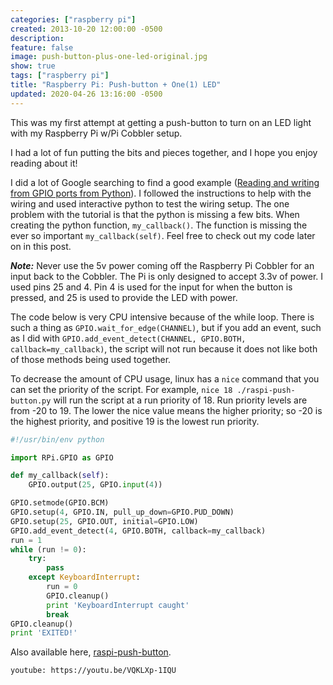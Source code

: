 ```yaml
---
categories: ["raspberry pi"]
created: 2013-10-20 12:00:00 -0500
description:
feature: false
image: push-button-plus-one-led-original.jpg
show: true
tags: ["raspberry pi"]
title: "Raspberry Pi: Push-button + One(1) LED"
updated: 2020-04-26 13:16:00 -0500
---
```

This was my first attempt at getting a push-button to turn on an LED light with my Raspberry Pi w/Pi Cobbler setup.

I had
a lot of fun putting the bits and pieces together, and I hope you enjoy reading about it!

<!--more-->

I did a lot of Google searching to find a good example ([Reading and writing from GPIO ports from Python](http://raspberry.io/projects/view/reading-and-writing-from-gpio-ports-from-python/ "Reading and writing from GPIO ports from Python")).
I followed the instructions to help with the wiring and used interactive python to test the wiring setup. The one
problem with the tutorial is that the python is missing a few bits. When creating the python function, `my_callback()`.
The function is missing the ever so important `my_callback(self)`. Feel free to check out my code later on in this post.

***Note:*** Never use the 5v power coming off the Raspberry Pi Cobbler for an input back to the Cobbler. The Pi is only designed to
accept 3.3v of power. I used pins 25 and 4. Pin 4 is used for the input for when the button is pressed,
and 25 is used to provide the LED with power.

The code below is very CPU intensive because of the while loop. There is such a thing as `GPIO.wait_for_edge(CHANNEL)`, but
if you add an event, such as I did with `GPIO.add_event_detect(CHANNEL, GPIO.BOTH, callback=my_callback)`, the script
will not run because it does not like both of those methods being used together.

To decrease the amount of CPU usage, linux has a `nice` command that you can set the priority of the script. For example,
`nice 18 ./raspi-push-button.py` will run the script at a run priority of 18. Run priority levels are from -20 to 19.
The lower the nice value means the higher priority; so -20 is the highest priority, and positive 19 is the lowest run priority.

```python
#!/usr/bin/env python

import RPi.GPIO as GPIO

def my_callback(self):
    GPIO.output(25, GPIO.input(4))

GPIO.setmode(GPIO.BCM)
GPIO.setup(4, GPIO.IN, pull_up_down=GPIO.PUD_DOWN)
GPIO.setup(25, GPIO.OUT, initial=GPIO.LOW)
GPIO.add_event_detect(4, GPIO.BOTH, callback=my_callback)
run = 1
while (run != 0):
    try:
        pass
    except KeyboardInterrupt:
        run = 0
        GPIO.cleanup()
        print 'KeyboardInterrupt caught'
        break
GPIO.cleanup()
print 'EXITED!'
```
Also available here, [raspi-push-button](https://github.com/xpros/raspberrypi-examples/blob/master/raspi-push-button/raspi-push-button.py).

`youtube: https://youtu.be/VQKLXp-1IQU`

